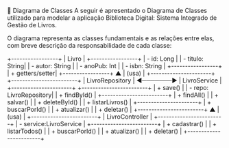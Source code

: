 📘 Diagrama de Classes
A seguir é apresentado o Diagrama de Classes utilizado para modelar a aplicação Biblioteca Digital: Sistema Integrado de Gestão de Livros.

O diagrama representa as classes fundamentais e as relações entre elas, com breve descrição da responsabilidade de cada classe:

+-----------------+
|     Livro       |
+-----------------+
| - id: Long      |
| - titulo: String|
| - autor: String |
| - anoPub: Int   |
| - isbn: String  |
+-----------------+
| + getters/setter|
+-----------------+
▲
| (usa)
|
+----------------------+           +------------------------+
|    LivroRepository   | ◄───────► |     LivroService       |
+----------------------+           +------------------------+
| + save()             |           | - repo: LivroRepository|
| + findById()         |           +------------------------+
| + findAll()          |           | + salvar()             |
| + deleteById()       |           | + listarLivros()       |
+----------------------+           | + buscarPorId()        |
| + atualizar()          |
| + deletar()            |
+------------------------+
▲
| (usa)
|
+------------------------+
|     LivroController    |
+------------------------+
| - service:LivroService |
+------------------------+
| + cadastrar()          |
| + listarTodos()        |
| + buscarPorId()        |
| + atualizar()          |
| + deletar()            |
+------------------------+